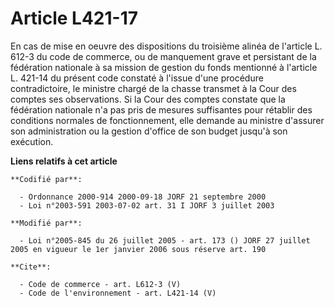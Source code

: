 # Article L421-17

En cas de mise en oeuvre des dispositions du troisième alinéa de l'article L. 612-3 du code de commerce, ou de manquement
grave et persistant de la fédération nationale à sa mission de gestion du fonds mentionné à l'article L. 421-14 du présent
code constaté à l'issue d'une procédure contradictoire, le ministre chargé de la chasse transmet à la Cour des comptes ses
observations. Si la Cour des comptes constate que la fédération nationale n'a pas pris de mesures suffisantes pour rétablir
des conditions normales de fonctionnement, elle demande au ministre d'assurer son administration ou la gestion d'office de
son budget jusqu'à son exécution.

**Liens relatifs à cet article**

	**Codifié par**:

	  - Ordonnance 2000-914 2000-09-18 JORF 21 septembre 2000
	  - Loi n°2003-591 2003-07-02 art. 31 I JORF 3 juillet 2003

	**Modifié par**:

	  - Loi n°2005-845 du 26 juillet 2005 - art. 173 () JORF 27 juillet 2005 en vigueur le 1er janvier 2006 sous réserve art. 190

	**Cite**:

	  - Code de commerce - art. L612-3 (V)
	  - Code de l'environnement - art. L421-14 (V)
